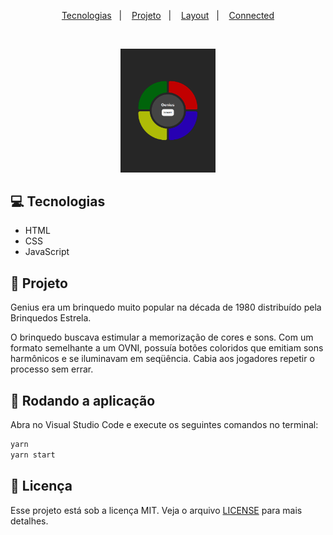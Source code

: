 <p align="center">
  <a href="#-tecnologias">Tecnologias</a>&nbsp;&nbsp;&nbsp;|&nbsp;&nbsp;&nbsp;
  <a href="#-projeto">Projeto</a>&nbsp;&nbsp;&nbsp;|&nbsp;&nbsp;&nbsp;
  <a href="#-layout">Layout</a>&nbsp;&nbsp;&nbsp;|&nbsp;&nbsp;&nbsp;
  <a href="#-connected">Connected</a>
</p>

<br>

<p align="center">
  <img alt="dev.finances" src=".github/exp.png" width="30%">
</p>

## 💻 Tecnologias

- HTML
- CSS
- JavaScript

## 📝 Projeto

Genius era um brinquedo muito popular na década de 1980 distribuído pela Brinquedos Estrela.

O brinquedo buscava estimular a memorização de cores e sons. Com um formato semelhante a um OVNI, possuía botões coloridos que emitiam sons harmônicos e se iluminavam em seqüência. Cabia aos jogadores repetir o processo sem errar.

## 🏃 Rodando a aplicação

Abra no Visual Studio Code e execute os seguintes comandos no terminal:

```bash
yarn
yarn start
```

## :memo: Licença

Esse projeto está sob a licença MIT. Veja o arquivo [LICENSE](LICENSE.md) para mais detalhes.
